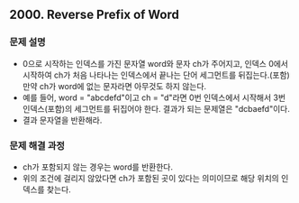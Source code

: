 ## 2000. Reverse Prefix of Word
### 문제 설명
- 0으로 시작하는 인덱스를 가진 문자열 word와 문자 ch가 주어지고, 인덱스 0에서 시작하여 ch가 처음 나타나는 인덱스에서 끝나는 단어 세그먼트를 뒤집는다.(포함) 만약 ch가 word에 없는 문자라면 아무것도 하지 않는다.
- 예를 들어, word = "abcdefd"이고 ch = "d"라면 0번 인덱스에서 시작해서 3번 인덱스(포함)의 세그먼트를 뒤집어야 한다. 결과가 되는 문제열은 "dcbaefd"이다.
- 결과 문자열을 반환해라.
​
### 문제 해결 과정
- ch가 포함되지 않는 경우는 word를 반환한다.
- 위의 조건에 걸리지 않았다면 ch가 포함된 곳이 있다는 의미이므로 해당 위치의 인덱스를 찾는다.